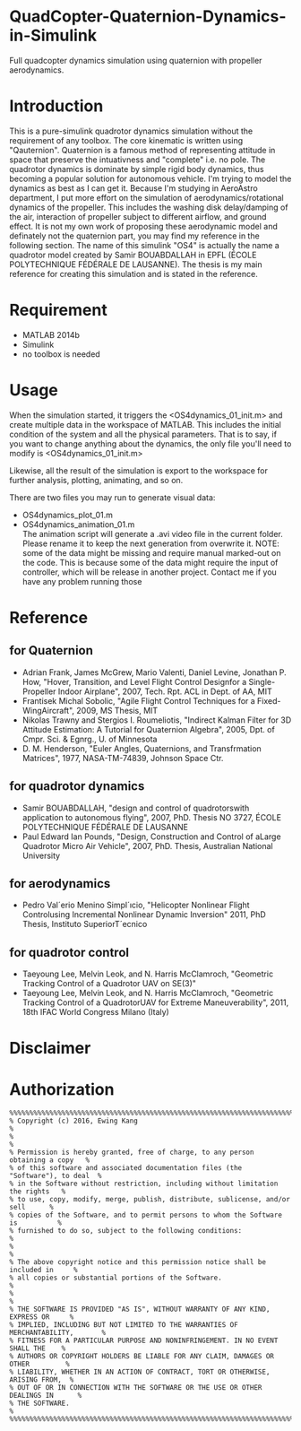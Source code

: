 # QuadCopter-Quaternion-Dynamics-in-Simulink
Full quadcopter dynamics simulation using quaternion with propeller aerodynamics.

# Introduction
This is a pure-simulink quadrotor dynamics simulation without the requirement of any toolbox. The core kinematic is written using "Qauternion". Quaternion is a famous method of representing attitude in space that preserve the intuativness and "complete" i.e. no pole. The quadrotor dynamics is dominate by simple rigid body dynamics, thus becoming a popular solution for autonomous vehicle. I'm trying to model the dynamics as best as I can get it. Because I'm studying in AeroAstro department, I put more effort on the simulation of aerodynamics/rotational dynamics of the propeller. This includes the washing disk delay/damping of the air, interaction of propeller subject to different airflow, and ground effect. It is not my own work of proposing these aerodynamic model and definately not the quaternion part, you may find my reference in the following section. The name of this simulink "OS4" is actually the name a quadrotor model created by Samir BOUABDALLAH in EPFL (ÉCOLE POLYTECHNIQUE FÉDÉRALE DE LAUSANNE). The thesis is my main reference for creating this simulation and is stated in the reference.

# Requirement
* MATLAB 2014b
* Simulink
* no toolbox is needed

# Usage  
When the simulation started, it triggers the <OS4dynamics_01_init.m> and create multiple data in the workspace of MATLAB. This includes the initial condition of the system and all the physical parameters. That is to say, if you want to change anything about the dynamics, the only file you'll need to modify is <OS4dynamics_01_init.m>  

Likewise, all the result of the simulation is export to the workspace for further analysis, plotting, animating, and so on.   
  
There are two files you may run to generate visual data: 
* OS4dynamics_plot_01.m  
* OS4dynamics_animation_01.m  
The animation script will generate a .avi video file in the current folder. Please rename it to keep the next generation from overwrite it.
NOTE: some of the data might be missing and require manual marked-out on the code. This is because some of the data might require the input of controller, which will be release in another project. Contact me if you have any problem running those
  
  
# Reference

   ## for Quaternion
* Adrian Frank, James McGrew, Mario Valenti, Daniel Levine, Jonathan P. How, "Hover, Transition, and Level Flight Control Designfor a Single-Propeller Indoor Airplane", 2007, Tech. Rpt. ACL in Dept. of AA, MIT   
* Frantisek Michal Sobolic, "Agile Flight Control Techniques for a Fixed-WingAircraft", 2009, MS Thesis, MIT   
* Nikolas Trawny and Stergios I. Roumeliotis, "Indirect Kalman Filter for 3D Attitude Estimation: A Tutorial for Quaternion Algebra", 2005, Dpt. of Cmpr. Sci. & Egnrg., U. of Minnesota   
* D. M. Henderson, "Euler Angles, Quaternions, and Transfrmation Matrices", 1977, NASA-TM-74839, Johnson Space Ctr.   


## for quadrotor dynamics  
* Samir BOUABDALLAH, "design and control of quadrotorswith application to autonomous flying", 2007, PhD. Thesis NO 3727, ÉCOLE POLYTECHNIQUE FÉDÉRALE DE LAUSANNE     
* Paul Edward Ian Pounds, "Design, Construction and Control of aLarge Quadrotor Micro Air Vehicle", 2007, PhD. Thesis, Australian National University   
 
## for aerodynamics
* Pedro Val´erio Menino Simpl´ıcio, "Helicopter Nonlinear Flight Controlusing Incremental Nonlinear Dynamic Inversion" 2011, PhD Thesis, Instituto SuperiorT´ecnico   

## for quadrotor control  
* Taeyoung Lee, Melvin Leok, and N. Harris McClamroch, "Geometric Tracking Control of a Quadrotor UAV on SE(3)"   
* Taeyoung Lee, Melvin Leok, and N. Harris McClamroch, "Geometric Tracking Control of a QuadrotorUAV for Extreme Maneuverability", 2011,  18th IFAC World Congress Milano (Italy)   


# Disclaimer

# Authorization

```
%%%%%%%%%%%%%%%%%%%%%%%%%%%%%%%%%%%%%%%%%%%%%%%%%%%%%%%%%%%%%%%%%%%%%%%%%%%%%%%%%%  
% Copyright (c) 2016, Ewing Kang                                                 %   
%                                                                                %  
% Permission is hereby granted, free of charge, to any person obtaining a copy   %  
% of this software and associated documentation files (the "Software"), to deal  %  
% in the Software without restriction, including without limitation the rights   %  
% to use, copy, modify, merge, publish, distribute, sublicense, and/or sell      %  
% copies of the Software, and to permit persons to whom the Software is          %    
% furnished to do so, subject to the following conditions:                       %  
%                                                                                %  
% The above copyright notice and this permission notice shall be included in     %  
% all copies or substantial portions of the Software.                            %  
%                                                                                %  
% THE SOFTWARE IS PROVIDED "AS IS", WITHOUT WARRANTY OF ANY KIND, EXPRESS OR     %  
% IMPLIED, INCLUDING BUT NOT LIMITED TO THE WARRANTIES OF MERCHANTABILITY,       %  
% FITNESS FOR A PARTICULAR PURPOSE AND NONINFRINGEMENT. IN NO EVENT SHALL THE    %  
% AUTHORS OR COPYRIGHT HOLDERS BE LIABLE FOR ANY CLAIM, DAMAGES OR OTHER         %  
% LIABILITY, WHETHER IN AN ACTION OF CONTRACT, TORT OR OTHERWISE, ARISING FROM,  %  
% OUT OF OR IN CONNECTION WITH THE SOFTWARE OR THE USE OR OTHER DEALINGS IN      %  
% THE SOFTWARE.                                                                  %  
%%%%%%%%%%%%%%%%%%%%%%%%%%%%%%%%%%%%%%%%%%%%%%%%%%%%%%%%%%%%%%%%%%%%%%%%%%%%%%%%%% 
```
